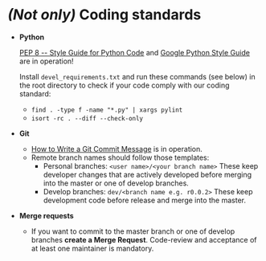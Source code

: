 # _(Not only)_ Coding standards

* **Python**

    [PEP 8 -- Style Guide for Python Code](https://www.python.org/dev/peps/pep-0008/) and [Google Python Style Guide](http://google.github.io/styleguide/pyguide.html) are in operation!

    Install `devel_requirements.txt` and run these commands (see below) in the root directory to check if your code comply with our coding standard:
    * `find . -type f -name "*.py" | xargs pylint`
    * `isort -rc . --diff --check-only`

* **Git**

    * [How to Write a Git Commit Message](https://chris.beams.io/posts/git-commit/) is in operation.
    * Remote branch names should follow those templates:
        * Personal branches: `<user name>/<your branch name>`
          These keep developer changes that are actively developed before merging into the master or one of develop branches.
        * Develop branches: `dev/<branch name e.g. r0.0.2>`
          These keep development code before release and merge into the master.


* **Merge requests**

    * If you want to commit to the master branch or one of develop branches **create a Merge Request**. Code-review and acceptance of at least one maintainer is mandatory.
